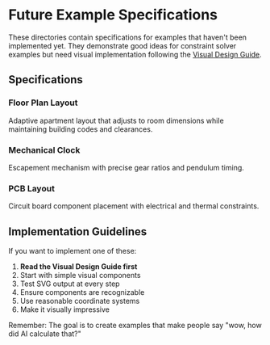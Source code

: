 # Future Example Specifications

These directories contain specifications for examples that haven't been implemented yet. They demonstrate good ideas for constraint solver examples but need visual implementation following the [Visual Design Guide](../VISUAL_DESIGN_GUIDE.md).

## Specifications

### Floor Plan Layout
Adaptive apartment layout that adjusts to room dimensions while maintaining building codes and clearances.

### Mechanical Clock
Escapement mechanism with precise gear ratios and pendulum timing.

### PCB Layout
Circuit board component placement with electrical and thermal constraints.

## Implementation Guidelines

If you want to implement one of these:

1. **Read the Visual Design Guide first**
2. Start with simple visual components
3. Test SVG output at every step
4. Ensure components are recognizable
5. Use reasonable coordinate systems
6. Make it visually impressive

Remember: The goal is to create examples that make people say "wow, how did AI calculate that?"